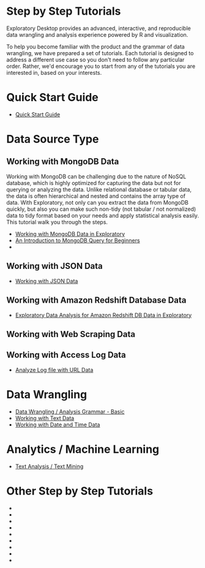 # Step by Step Tutorials

Exploratory Desktop provides an advanced, interactive, and reproducible data wrangling and analysis experience powered by R and visualization.  

To help you become familiar with the product and the grammar of data wrangling, we have prepared a set of tutorials. Each tutorial is designed to address a different use case so you don't need to follow any particular order. Rather, we'd encourage you to start from any of the tutorials you are interested in, based on your interests.

# Quick Start Guide

* [Quick Start Guide](tutorials/quick-start.md)

# Data Source Type

## Working with MongoDB Data

Working with MongoDB can be challenging due to the nature of NoSQL database, which is highly optimized for capturing the data but not for querying or analyzing the data. Unlike relational database or tabular data, the data is often hierarchical and nested and contains the array type of data. With Exploratory, not only can you extract the data from MongoDB quickly, but also you can make such non-tidy (not tabular / not normalized) data to tidy format based on your needs and apply statistical analysis easily. This tutorial walk you through the steps.

* [Working with MongoDB Data in Exploratory](https://blog.exploratory.io/querying-against-mongodb-enhanced-5063bd0b6d92)
* [An Introduction to MongoDB Query for Beginners]()
* []()

## Working with JSON Data

* [Working with JSON Data](tutorials/yelp.md)

## Working with Amazon Redshift Database Data

* [Exploratory Data Analysis for Amazon Redshift DB Data in Exploratory](https://blog.exploratory.io/exploratory-data-analysis-for-amazon-redshift-with-r-dplyr-9a14441020eb)

## Working with Web Scraping Data

## Working with Access Log Data

* [Analyze Log file with URL Data](tutorials/log-url.md)


# Data Wrangling

* [Data Wrangling / Analysis Grammar - Basic](tutorials/flight.md)
* [Working with Text Data](tutorials/text-data.md)
* [Working with Date and Time Data](tutorials/date-data.md)


# Analytics / Machine Learning

* [Text Analysis / Text Mining]((tutorials/text-analysis.md))

# Other Step by Step Tutorials

* []()
* []()
* []()
* []()
* []()
* []()
* []()
* []()
* []()
